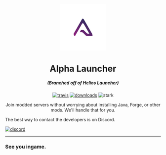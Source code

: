 <p align="center"><img src="./app/assets/images/SealCircle.png" width="150px" height="150px" alt="Alpha Launcher"></p>

<h1 align="center">Alpha Launcher</h1>

<em><h5 align="center">(Branched off of Helios Launcher)</h5></em>

[<p align="center"><img src="https://img.shields.io/travis/dscalzi/HeliosLauncher.svg?style=for-the-badge" alt="travis">](https://travis-ci.com/AlphineGhost/alphalauncher.svg?branch=master) [<img src="https://img.shields.io/github/downloads/AlphineGhost/AlphaLauncher/total.svg?style=for-the-badge" alt="downloads">](https://github.com/AlphineGhost/alphalauncher/releases) <img src="https://forthebadge.com/images/badges/winter-is-coming.svg"  height="28px" alt="stark"></p>

<p align="center">Join modded servers without worrying about installing Java, Forge, or other mods. We'll handle that for you.</p>

The best way to contact the developers is on Discord.

[![discord](https://discord.gg/HCv3bfd)][discord]

---

### See you ingame.


[nodejs]: https://nodejs.org/en/ 'Node.js'
[vscode]: https://code.visualstudio.com/ 'Visual Studio Code'
[mainprocess]: https://electronjs.org/docs/tutorial/application-architecture#main-and-renderer-processes 'Main Process'
[rendererprocess]: https://electronjs.org/docs/tutorial/application-architecture#main-and-renderer-processes 'Renderer Process'
[chromedebugger]: https://marketplace.visualstudio.com/items?itemName=msjsdiag.debugger-for-chrome 'Debugger for Chrome'
[discord]: https://discord.gg/HCv3bfd 'Discord'
